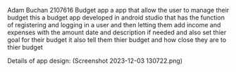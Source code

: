 Adam Buchan 2107616
Budget app
a app that allow the user to manage their budget
this a budget app developed in android studio that has the function of registering and logging in a user and then letting them add income and expenses with the amount date and description if needed and also set thier goal for their budget it also tell them thier budget and how close they are to thier budget

Details of app design:
(Screenshot 2023-12-03 130722.png)
